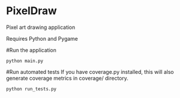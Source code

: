 PixelDraw
=========

Pixel art drawing application

Requires Python and Pygame

#Run the application
```
python main.py
```

#Run automated tests
If you have coverage.py installed, this will also generate coverage metrics in
coverage/ directory.
```
python run_tests.py
```
